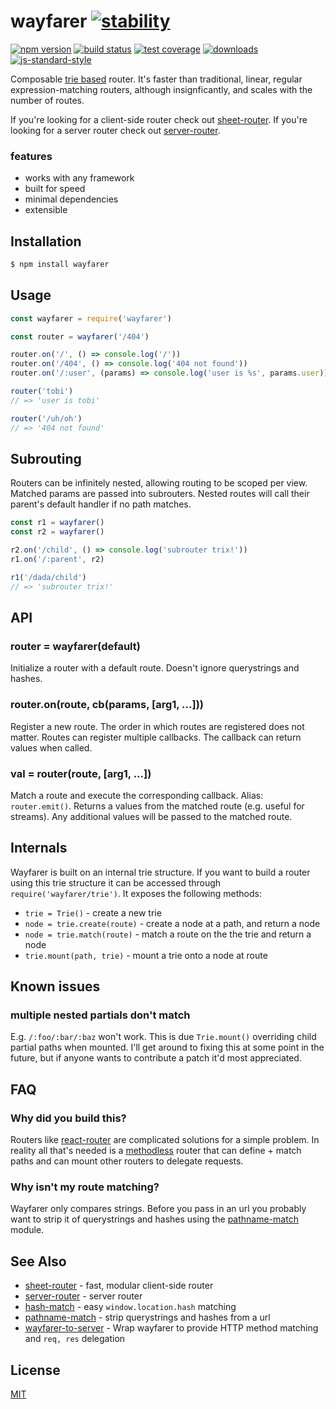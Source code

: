 # wayfarer [![stability][0]][1]
[![npm version][2]][3] [![build status][4]][5] [![test coverage][6]][7]
[![downloads][8]][9] [![js-standard-style][10]][11]

Composable [trie based](https://en.wikipedia.org/wiki/Trie) router.  It's
faster than traditional, linear, regular expression-matching routers, although
insignficantly, and scales with the number of routes.

If you're looking for a client-side router check out
[sheet-router](https://github.com/yoshuawuyts/sheet-router). If you're looking
for a server router check out
[server-router](https://github.com/yoshuawuyts/server-router).

### features
- works with any framework
- built for speed
- minimal dependencies
- extensible

## Installation
```sh
$ npm install wayfarer
```

## Usage
```js
const wayfarer = require('wayfarer')

const router = wayfarer('/404')

router.on('/', () => console.log('/'))
router.on('/404', () => console.log('404 not found'))
router.on('/:user', (params) => console.log('user is %s', params.user))

router('tobi')
// => 'user is tobi'

router('/uh/oh')
// => '404 not found'
```

## Subrouting
Routers can be infinitely nested, allowing routing to be scoped per view.
Matched params are passed into subrouters. Nested routes will call their
parent's default handler if no path matches.
```js
const r1 = wayfarer()
const r2 = wayfarer()

r2.on('/child', () => console.log('subrouter trix!'))
r1.on('/:parent', r2)

r1('/dada/child')
// => 'subrouter trix!'
```

## API
### router = wayfarer(default)
Initialize a router with a default route. Doesn't ignore querystrings and
hashes.

### router.on(route, cb(params, [arg1, ...]))
Register a new route. The order in which routes are registered does not matter.
Routes can register multiple callbacks. The callback can return values when
called.

### val = router(route, [arg1, ...])
Match a route and execute the corresponding callback. Alias: `router.emit()`.
Returns a values from the matched route (e.g. useful for streams). Any
additional values will be passed to the matched route.

## Internals
Wayfarer is built on an internal trie structure. If you want to build a router
using this trie structure it can be accessed through
`require('wayfarer/trie')`. It exposes the following methods:
- `trie = Trie()` - create a new trie
- `node = trie.create(route)` - create a node at a path, and return a node
- `node = trie.match(route)` - match a route on the the trie and return a node
- `trie.mount(path, trie)` - mount a trie onto a node at route

## Known issues
### multiple nested partials don't match
E.g. `/:foo/:bar/:baz` won't work. This is due `Trie.mount()` overriding child
partial paths when mounted. I'll get around to fixing this at some point in the
future, but if anyone wants to contribute a patch it'd most appreciated.

## FAQ
### Why did you build this?
Routers like [react-router](https://github.com/rackt/react-router) are
complicated solutions for a simple problem. In reality all that's needed is a
[methodless](http://www.w3.org/Protocols/rfc2616/rfc2616-sec9.html) router
that can define + match paths and can mount other routers to delegate requests.

### Why isn't my route matching?
Wayfarer only compares strings. Before you pass in an url you probably want to
strip it of querystrings and hashes using the
[pathname-match](https://github.com/yoshuawuyts/pathname-match) module.

## See Also
- [sheet-router](https://github.com/yoshuawuyts/sheet-router) - fast, modular
  client-side router
- [server-router](https://github.com/yoshuawuyts/server-router) - server router
- [hash-match](https://github.com/sethvincent/hash-match) - easy
  `window.location.hash` matching
- [pathname-match](https://github.com/yoshuawuyts/pathname-match) - strip
  querystrings and hashes from a url
- [wayfarer-to-server](https://github.com/yoshuawuyts/wayfarer-to-server) -
  Wrap wayfarer to provide HTTP method matching and `req, res` delegation

## License
[MIT](https://tldrlegal.com/license/mit-license)

[0]: https://img.shields.io/badge/stability-2%20stable-brightgreen.svg?style=flat-square
[1]: https://nodejs.org/api/documentation.html#documentation_stability_index
[2]: https://img.shields.io/npm/v/wayfarer.svg?style=flat-square
[3]: https://npmjs.org/package/wayfarer
[4]: https://img.shields.io/travis/yoshuawuyts/wayfarer/master.svg?style=flat-square
[5]: https://travis-ci.org/yoshuawuyts/wayfarer
[6]: https://img.shields.io/codecov/c/github/yoshuawuyts/wayfarer/master.svg?style=flat-square
[7]: https://codecov.io/github/yoshuawuyts/wayfarer
[8]: http://img.shields.io/npm/dm/wayfarer.svg?style=flat-square
[9]: https://npmjs.org/package/wayfarer
[10]: https://img.shields.io/badge/code%20style-standard-brightgreen.svg?style=flat-square
[11]: https://github.com/feross/standard
[12]: http://github.com/raynos/mercury
[13]: http://github.com/raynos/virtual-dom
